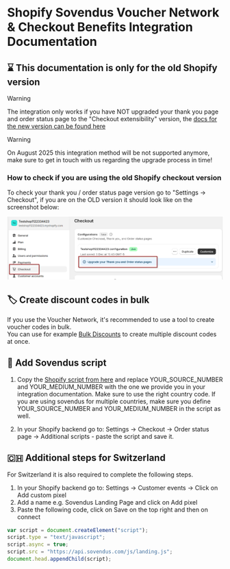 # Shopify Sovendus Voucher Network & Checkout Benefits Integration Documentation

## ⌛ This documentation is only for the old Shopify version

> [!WARNING]
> The integration only works if you have NOT upgraded your thank you page and order status page to the "Checkout extensibility" version, the [docs for the new version can be found here](https://developer-hub.sovendus.com/Voucher-Network-Checkout-Benefits/Web-Integration/Shopify-App-(new-Version))

> [!WARNING]
> On August 2025 this integration method will be not supported anymore, make sure to get in touch with us regarding the upgrade process in time!
>
### How to check if you are using the old Shopify checkout version

To check your thank you / order status page version go to "Settings -> Checkout", if you are on the OLD version it should look like on the screenshot below:

![Old Shopify Checkout Version](https://raw.githubusercontent.com/Sovendus-GmbH/Sovendus-Integrations-Documentation/main/vn-cb/web/shopify-script-old/old-shopify-checkout-version.png)

## 🏷️ Create discount codes in bulk

If you use the Voucher Network, it's recommended to use a tool to create voucher codes in bulk. \
You can use for example [Bulk Discounts](https://apps.shopify.com/bulk-discounts) to create multiple discount codes at once.

## 📝 Add Sovendus script

1. Copy the [Shopify script from here](https://github.com/Sovendus-GmbH/Sovendus-Integrations-Documentation/blob/main/vn-cb/web/shopify-script-old/shopify.template.html) and replace YOUR_SOURCE_NUMBER and YOUR_MEDIUM_NUMBER with the one we provide you in your integration documentation. Make sure to use the right country code. If you are using sovendus for multiple countries, make sure you define YOUR_SOURCE_NUMBER and YOUR_MEDIUM_NUMBER in the script as well.

2. In your Shopify backend go to: Settings -> Checkout -> Order status page -> Additional scripts - paste the script and save it.

## 🇨🇭 Additional steps for Switzerland

For Switzerland it is also required to complete the following steps.

1. In your Shopify backend go to: Settings -> Customer events -> Click on Add custom pixel
2. Add a name e.g. Sovendus Landing Page and click on Add pixel
3. Paste the following code, click on Save on the top right and then on connect

```javascript
var script = document.createElement("script");
script.type = "text/javascript";
script.async = true;
script.src = "https://api.sovendus.com/js/landing.js";
document.head.appendChild(script);
```
